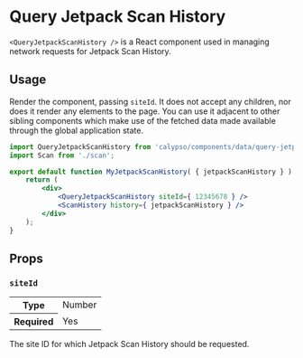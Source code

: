 # Query Jetpack Scan History

`<QueryJetpackScanHistory />` is a React component used in managing network requests for Jetpack Scan History.

## Usage

Render the component, passing `siteId`. It does not accept any children, nor does it render any elements to the page. You can use it adjacent to other sibling components which make use of the fetched data made available through the global application state.

```jsx
import QueryJetpackScanHistory from 'calypso/components/data/query-jetpack-scan-history';
import Scan from './scan';

export default function MyJetpackScanHistory( { jetpackScanHistory } ) {
	return (
		<div>
			<QueryJetpackScanHistory siteId={ 12345678 } />
			<ScanHistory history={ jetpackScanHistory } />
		</div>
	);
}
```

## Props

### `siteId`

<table>
	<tr><th>Type</th><td>Number</td></tr>
	<tr><th>Required</th><td>Yes</td></tr>
</table>

The site ID for which Jetpack Scan History should be requested.
